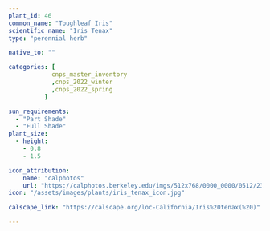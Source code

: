 ```yaml
---
plant_id: 46
common_name: "Toughleaf Iris"
scientific_name: "Iris Tenax"
type: "perennial herb"

native_to: ""

categories: [ 
            cnps_master_inventory
            ,cnps_2022_winter
            ,cnps_2022_spring
          ]

sun_requirements:
  - "Part Shade"
  - "Full Shade"
plant_size:
  - height: 
    - 0.8
    - 1.5

icon_attribution: 
    name: "calphotos"
    url: "https://calphotos.berkeley.edu/imgs/512x768/0000_0000/0512/2333.jpeg" 
icon: "/assets/images/plants/iris_tenax_icon.jpg"

calscape_link: "https://calscape.org/loc-California/Iris%20tenax(%20)"

---
```


